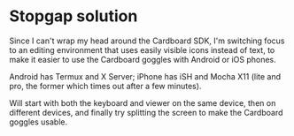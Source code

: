 # Stopgap solution

Since I can't wrap my head around the Cardboard SDK, I'm switching focus to an editing environment that uses easily visible icons instead of text, to make it easier to use the Cardboard goggles with Android or iOS phones.

Android has Termux and X Server; iPhone has iSH and Mocha X11 (lite and pro, the former which times out after a few minutes).

Will start with both the keyboard and viewer on the same device, then on different devices, and finally try splitting the screen to make the Cardboard goggles usable.
